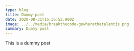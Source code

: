 ```yaml
---
type: blog
title: Dummy post
date: 2020-08-31T15:36:53.900Z
image: ../../media/breakthecode-gowherethetalentis.png
summary: Dummy post
---
```

This is a dummy post